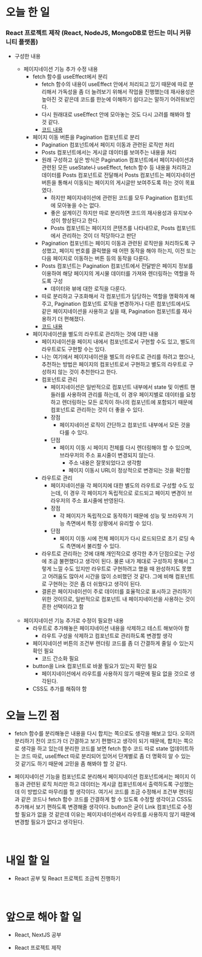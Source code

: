 # 오늘 한 일

### React 프로젝트 제작 (React, NodeJS, MongoDB로 만드는 미니 커뮤니티 플랫폼)

- 구성한 내용

  - 페이지네이션 기능 추가 수정 내용
    - fetch 함수를 useEffect에서 분리
      - fetch 함수의 내용이 useEffect 안에서 처리되고 있기 때문에 따로 분리해서 가독성을 좀 더 늘려보기 위해서 작업을 진행했는데 재사용성은 높아진 것 같은데 코드를 한눈에 이해하기 쉽다고는 말하기 어려워보인다.
      - 다시 원래대로 useEffect 안에 모아놓는 것도 다시 고려를 해봐야 할 것 같다.
      - [코드 내용](https://github.com/jeongsangtae/mini-community-platform/commit/76c36cf9e2ec2984bd29bee78e01c61796d46eb5)
    - 페이지 이동 버튼을 Pagination 컴포넌트로 분리
      - Pagination 컴포넌트에서 페이지 이동과 관련된 로직만 처리
      - Posts 컴포넌트에서는 게시글 데이터를 보여주는 내용을 처리
      - 원래 구성하고 싶은 방식은 Pagination 컴포넌트에서 페이지네이션과 관련된 모든 useState나 useEffect, fetch 함수 등 내용을 처리하고 데이터를 Posts 컴포넌트로 전달해서 Posts 컴포넌트는 페이지네이션 버튼을 통해서 이동되는 페이지의 게시글만 보여주도록 하는 것이 목표였다.
        - 하지만 페이지네이션에 관련된 코드를 모두 Pagination 컴포넌트에 모아놓을 수는 없다.
        - 좋은 설계이긴 하지만 따로 분리하면 코드의 재사용성과 유지보수성이 향상된다고 한다.
        - Posts 컴포넌트는 페이지의 콘텐츠를 나타내므로, Posts 컴포넌트에서 관리하는 것이 더 적당하다고 판단
      - Pagination 컴포넌트는 페이지 이동과 관련된 로직만을 처리하도록 구성했고, 페이지 번호를 클릭했을 때 어떤 동작을 해야 하는지, 이전 또는 다음 페이지로 이동하는 버튼 등의 동작을 다룬다.
      - Posts 컴포넌트는 Pagination 컴포넌트에서 전달받은 페이지 정보를 이용하여 해당 페이지의 게시물 데이터를 가져와 렌더링하는 역할을 하도록 구성
        - 데이터와 뷰에 대한 로직을 다룬다.
      - 따로 분리하고 구조화해서 각 컴포넌트가 담당하는 역할을 명확하게 해주고, Pagination 컴포넌트 로직을 변경하거나 다른 컴포넌트에서도 같은 페이지네이션을 사용하고 싶을 때, Pagination 컴포넌트를 재사용하기 더 편해졌다.
      - [코드 내용](https://github.com/jeongsangtae/mini-community-platform/commit/047bd6ddf7fa2ded2bba58c7cd70f32ce480fc5d)
    - 페이지네이션을 별도의 라우트로 관리하는 것에 대한 내용
      - 페이지네이션을 페이지 내에서 컴포넌트로서 구현할 수도 있고, 별도의 라우트로도 구현할 수는 있다.
      - 나는 여기에서 페이지네이션을 별도의 라우트로 관리를 하려고 했으나, 추천하는 방법은 페이지의 컴포넌트로서 구현하고 별도의 라우트로 구성하지 않는 것이 추천한다고 한다.
      - 컴포넌트로 관리
        - 페이지네이션은 일반적으로 컴포넌트 내부에서 state 및 이벤트 핸들러를 사용하여 관리를 하는데, 이 경우 페이지별로 데이터를 요청하고 렌더링하는 모든 로직이 하나의 컴포넌트에 포함되기 때문에 컴포넌트로 관리하는 것이 더 좋을 수 있다.
        - 장점
          - 페이지네이션 로직이 간단하고 컴포넌트 내부에서 모든 것을 다룰 수 있다.
        - 단점
          - 페이지 이동 시 페이지 전체를 다시 렌더링해야 할 수 있으며, 브라우저의 주소 표시줄이 변경되지 않는다.
            - 주소 내용은 잘못되었다고 생각함
            - 페이지 이동시 URL이 정상적으로 변경되는 것을 확인함
      - 라우트로 관리
        - 페이지네이션을 각 페이지에 대한 별도의 라우트로 구성할 수도 있는데, 이 경우 각 페이지가 독립적으로 로드되고 페이지 변경이 브라우저의 주소 표시줄에 반영된다.
        - 장점
          - 각 페이지가 독립적으로 동작하기 때문에 성능 및 브라우저 기능 측면에서 특정 상황에서 유리할 수 있다.
        - 단점
          - 페이지 이동 시에 전체 페이지가 다시 로드되므로 초기 로딩 속도 측면에서 불리할 수 있다.
      - 라우트로 관리하는 것에 대해 개인적으로 생각한 추가 단점으로는 구성에 조금 불편했다고 생각이 된다. 물론 내가 제대로 구성하지 못해서 그렇게 느낄 수도 있지만 라우트로 구현하려고 했을 때 완성하지도 못했고 어려움도 많아서 시간을 많이 소비했던 것 같다. 그에 비해 컴포넌트로 구현하는 것은 좀 더 쉬웠다고 생각이 된다.
      - 결론은 페이지네이션이 주로 데이터를 효율적으로 표시하고 관리하기 위한 것이므로, 일반적으로 컴포넌트 내 페이지네이션을 사용하는 것이 흔한 선택이라고 함

  <br />

  - 페이지네이션 기능 추가로 수정이 필요한 내용
    - 라우트로 추가해놓은 페이지네이션 내용을 삭제하고 테스트 해보아야 함
      - 라우트 구성을 삭제하고 컴포넌트로 관리하도록 변경할 생각
    - 페이지네이션 버튼의 조건부 렌더링 코드를 좀 더 간결하게 줄일 수 있는지 확인 필요
      - 코드 간소화 필요
    - button을 Link 컴포넌트로 바꿀 필요가 있는지 확인 필요
      - 페이지네이션에서 라우트를 사용하지 않기 때문에 필요 없을 것으로 생각된다.
    - CSS도 추가를 해줘야 함

# 오늘 느낀 점

- fetch 함수를 분리해놓은 내용을 다시 합치는 쪽으로도 생각을 해보고 있다. 오히려 분리하기 전이 코드가 더 간결하고 보기 편했다고 생각이 되기 때문에, 합치는 쪽으로 생각을 하고 있는데 분리한 코드를 보면 fetch 함수 코드 따로 state 업데이트하는 코드 따로, useEffect 따로 분리되어 있어서 단계별로 좀 더 명확히 알 수 있는 것 같기도 하기 때문에 고민을 좀 해봐야 할 것 같다.

- 페이지네이션 기능을 컴포넌트로 분리해서 페이지네이션 컴포넌트에서는 페이지 이동과 관련된 로직 처리만 하고 데이터는 게시글 컴포넌트에서 출력하도록 구성했는데 이 방법으로 마무리를 할 생각이다. 여기서 코드를 조금 수정해서 조건부 렌더링과 같은 코드나 fetch 함수 코드를 간결하게 할 수 있도록 수정할 생각이고 CSS도 추가해서 보기 편하도록 변경해줄 생각이다. button은 굳이 Link 컴포넌트로 수정할 필요가 없을 것 같은데 이유는 페이지네이션에서 라우트를 사용하지 않기 때문에 변경할 필요가 없다고 생각된다.

<br />

# 내일 할 일

- React 공부 및 React 프로젝트 조금씩 진행하기

<br />

# 앞으로 해야 할 일

- React, NextJS 공부

- React 프로젝트 제작
